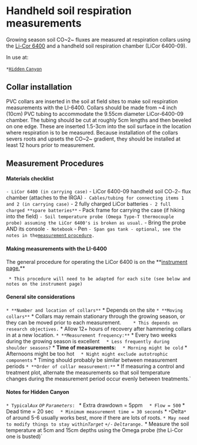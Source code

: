 # Handheld soil respiration measurements

Growing season soil CO~2~ fluxes are measured at respiration collars
using the [Li-Cor 6400](instruments:li-6400) and a handheld
soil respiration chamber (LiCor 6400-09).

In use at:

` * `[`Hidden` `Canyon`](hc_ecohydrology:soilresplog_1)

## Collar installation

PVC collars are inserted in the soil at field sites to make soil
respiration measurements with the LI-6400. Collars should be made from
\~4 inch (10cm) PVC tubing to accommodate the 9.55cm diameter
LiCor-6400-09 chamber. The tubing should be cut at roughly 5cm lengths
and then beveled on one edge. These are inserted 1.5-3cm into the soil
surface in the location where respiration is to be measured. Because
installation of the collars severs roots and upsets the CO~2~ gradient,
they should be installed at least 12 hours prior to measurement.

## Measurement Procedures

#### Materials checklist

` - LiCor 6400 (in carrying case)
` - LiCor 6400-09 handheld soil CO`~`2`~` flux chamber (attaches to the IRGA)
` - Cables/tubing for connecting items 1 and 2 (in carrying case)
` - 2 fully charged LiCor batteries
` - 2 full charged **spare batteries**
` - Pack frame for carrying the case (if hiking into the field)
` - Soil temperature probe (Omega Type-T thermocouple probe) assuming the LiCor 6400's is broken as usual.
`   - Bring the probe AND its console
` - Notebook
` - Pen
` - Span gas tank - optional, see the notes in the `[`measurement`
`procedure`](instruments:li-6400)`.`

#### Making measurements with the LI-6400

The general procedure for operating the LiCor 6400 is on the
\*\*[instrument page.](instruments:li-6400)\*\*

` * This procedure will need to be adapted for each site (see below and notes on the instrument page)`

#### General site considerations

` * **Number and location of collars**
`   * Depends on the site
` * **Moving collars**
`   * Collars may remain stationary through the growing season, or they can be moved prior to each measurement.
`     * This depends on research objectives.
`   * Allow 12+ hours of recovery after hammering collars in at a new location.
` * **Measurement frequency:**
`   * Every two weeks during the growing season is excellent
`   * Less frequently during shoulder seasons?
` * **Time of measurements:**
`   * Morning might be cold
`   * Afternoons might be too hot
`   * Night might exclude autotrophic components
`   * Timing should probably be similar between measurement periods
` * **Order of collar measurement:**
`   * If measuring a control and treatment plot, alternate the measurements so that soil temperature changes during the measurement period occur evenly between treatments.`

#### Notes for Hidden Canyon

` * Typical `*`Aux` `OP` `Parameters`*`:
`   * Extra drawdown = 5ppm
`   * Flow = 500
`   * Dead time = 20 sec
`   * Minimum measurement time = 30 seconds
` * `*`Delta`*` of around 5-6 usually works best, more if there are lots of roots.
` * May need to modify things to stay within `*`Target` `+/-`
`Delta`*` range.
` * Measure the soil temperature at 5cm and 15cm depths using the Omega probe (the Li-Cor one is busted)`
